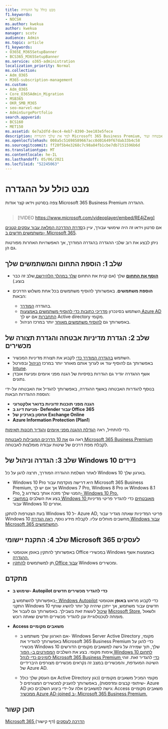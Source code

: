 ```yaml
---
title: מבט כולל על ההגדרה
f1.keywords:
- NOCSH
ms.author: kwekua
author: kwekua
manager: scotv
audience: Admin
ms.topic: article
f1_keywords:
- O365E_M365SetupBanner
- BCS365_M365SetupBanner
ms.service: o365-administration
localization_priority: Normal
ms.collection:
- Adm_O365
- M365-subscription-management
ms.custom:
- Adm_O365
- Core_O365Admin_Migration
- MSB365
- OKR_SMB_M365
- seo-marvel-mar
- AdminSurgePortfolio
search.appverid:
- BCS160
- MET150
ms.assetid: 6e7a2dfd-8ec4-4eb7-8390-3ee103e5fece
description: למד את שלבי ההגדרה Microsoft 365 Business Premium, החל מהוספת תחום ומשתמשים, הגדרת מדיניות אבטחה ועוד.
ms.openlocfilehash: 008a5c51698589667acc0d01649f67dab33b4c58
ms.sourcegitcommit: ff20f5b4e3268c7c98a84fb1cbe7db7151596b6d
ms.translationtype: MT
ms.contentlocale: he-IL
ms.lasthandoff: 05/06/2021
ms.locfileid: "52245063"
---
```

# <a name="overview-of-setup"></a>מבט כולל על ההגדרה

צפה בסרטון וידאו קצר אודות Microsoft 365 Business Premium ההגדרה.<br><br>

> [!VIDEO https://www.microsoft.com/videoplayer/embed/RE4jZwg] 

אם סרטון וידאו זה היה שימושי עבורך, עיין ב[סדרת ההדרכה המלאה עבור עסקים קטנים ומשתמשים חדשים ב- Microsoft 365](../business-video/index.yml).

ניתן לבצע את רוב שלבי ההגדרה בהגדרה המודרך, אך האפשרויות האחרות מפורטות גם הן.

## <a name="step-1-add-your-domain-and-users"></a>שלב 1: הוספת התחום והמשתמשים שלך

   - **[הוסף את התחום](set-up.md#add-your-domain-to-personalize-sign-in)** שלך (אם קנית את התחום [שלך במהלך הלהירשם,](sign-up.md)שלב זה כבר בוצע.)

   - **הוספת משתמשים**. באפשרותך להוסיף משתמשים בכל אחת משלוש הדרכים הבאות:
        - בהגדרה [המודרך](set-up.md#add-users-in-the-wizard).
        - השתמש בסינכרון [מדריכי כתובות כדי להוסיף משתמשים באמצעות Azure AD התחברות](../enterprise/set-up-directory-synchronization.md) אם יש לך Active directory מקומי.
        - באפשרותך גם [להוסיף משתמשים מאוחר](../admin/add-users/add-users.md) יותר במרכז הניהול.
## <a name="step-2-set-up-security-policies-and-configure-devices"></a>שלב 2: הגדרת מדיניות אבטחה והגדרת תצורה של מכשירים 

  - השתמש [בהגדרה המודרך כדי](set-up.md#protect-your-organization) לקבוע את תצורת מדיניות המכשיר. 
  - באפשרותך גם להוסיף עוד או לערוך אותם מאוחר יותר במרכז [הניהול](view-policies-and-devices.md) ובפורטל [Intune](/intune/tutorial-walkthrough-intune-portal).
  - אשף ההגדרה יגדיר גם הגדרות בסיסיות של הגנה מפני איומים ומניעת אובדן נתונים.
  
  בנוסף להגדרות האבטחה באשף ההגדרה, באפשרותך להגדיל את האבטחה על-ידי הוספת ההגדרות הבאות:

- **הגנה מפני תוכנות זדוניות בדואר אלקטרוני**
- **מניעת דיוג ב- Defender עבור Office 365**
- **אחסון בארכיון של Exchange Online**
- **Azure Information Protection (Plan1**)

כדי להתחיל, ראה [הגדלת ההגנה מפני איומים](increase-threat-protection.md) [והגדיר תכונות תאימות](set-up-compliance.md).

ראה גם [את 10 הדרכים המובילות לאבטחת Microsoft 365 Business Premium](/office365/admin/security-and-compliance/secure-your-business-data) לקבלת מפת דרכים של שיטות עבודה מומלצות לאבטחה.

## <a name="step-3-set-up-and-manage-windows-10-devices"></a>שלב 3: הגדרה וניהול של Windows 10 ניידים

לאחר השלמת ההגדרה המודרך, תרצה להגן על כל Windows 10 בארגון שלך.
  
- Windows 10 Pro היא דרישה [](pre-requisites-for-data-protection.md) מוקדמת עבור Microsoft 365 Business Premium, אך אם יש לך Windows 7 Pro, Windows 8 Pro או Windows 8.1 Pro, המנוי שלך מזכה אותך בשדרוג [ל- Windows 10 Pro.](./upgrade-to-windows-pro-creators-update.md)
- בצע את השלבים [במחשבי Windows 10 מאובטחים](secure-win-10-pcs.md) כדי להגדיר פריטי מדיניות עבור Windows 10 אחרים.

בעת הצטרפות להתקן Windows 10 ל- Azure AD, פריטי המדיניות שאתה מגדיר עבור Windows 10 מחשבים מוחלים עליו. לקבלת מידע נוסף, [ראה הגדרת Windows עבור Microsoft 365 המשתמשים](set-up-windows-devices.md).

## <a name="step-4-install-microsoft-365-apps-for-business"></a>שלב 4: התקנת יישומי Microsoft 365 לעסקים
- באפשרותך להתקין באופן אוטומטי Office במכשירי Windows באמצעות אשף [ההגדרה.](set-up.md#deploy-office-365-client-apps)
- תן למשתמשים [להתקין Office עבור](/office365/admin/setup/install-applications) Windows ומכשירים.
     
## <a name="advanced"></a>מתקדם
- **שימוש ב- Autopilot כדי להגדיר מכשירים חדשים**
            
     באפשרותך להשתמש [ב- Windows Autopilot](add-autopilot-devices-and-profile.md) כדי לקבוע מראש **באופן** אוטומטי התקני Windows 10 חדשים עבור משתמש, אך ייתכן שיהיה קל יותר להשיג שותף [שיכול](https://www.microsoft.com/solution-providers/search) לעשות זאת בשבילך. באפשרותך גם לעבור אל [Microsoft Store](https://go.microsoft.com/fwlink/?linkid=874598), ולשאול מומחה לטכנולוגיית ענן להגדיר מכשירים חדשים שאתה רוכש.

- **Access משאבים מקומיים**

     - אם הארגון שלך משתמש ב- Windows Server Active Directory מקומי, באפשרותך להגדיר את Microsoft 365 Business Premium כדי להגן על מכשירי Windows 10 שלך, תוך שמירה על גישה למשאבים מקומיים הדורשים אימות מקומי. בצע את השלבים [המפורטים ב- הפוך Windows 10 לתחום לזמינים כדי לנהל Microsoft 365 Business Premium כדי](manage-windows-devices.md) להגדיר זאת. זוהי השיטה המועדפת, והמכשירים במצב זה נקראים מכשירים מצורפים היברידיים של Azure AD.

    - אם העסק שלך כולל Active Directory מקומי המכיל משאבים מקומיים (כגון שיתופי קבצים ומדפסות), באפשרותך להעניק למכשירים המצורפים ל- Azure AD גישה למשאבים אלה על-ידי ביצוע השלבים כאן: Access משאבים מקומיים [ממכשיר Azure AD-joined ב- Microsoft 365 Business Premium.](access-resources.md)

## <a name="related-content"></a>תוכן קשור

[Microsoft 365 הדרכה לעסקים](../business-video/index.yml) (דף קישור)